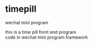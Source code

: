 # timepill
wechat mini program

this is a time pill front end program  
code in wechat mini program framework
